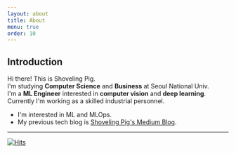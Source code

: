 ```yaml
---
layout: about
title: About
menu: true
order: 10
---
```


## Introduction

Hi there! This is Shoveling Pig.  
I'm studying **Computer Science** and **Business** at Seoul National Univ.  
I'm a **ML Engineer** interested in **computer vision** and **deep learning**.  
Currently I'm working as a skilled industrial personnel.
 
* I'm interested in ML and MLOps.
* My previous tech blog is [Shoveling Pig's Medium Blog][medium-blog]. 

[medium-blog]: https://medium.com/shoveling-pig

---
[![Hits](https://hits.seeyoufarm.com/api/count/incr/badge.svg?url=https%3A%2F%2Fgithub.com%2Fshoveling-pig&count_bg=%2379C83D&title_bg=%23555555&icon=&icon_color=%23FF0000&title=hits&edge_flat=false)](https://hits.seeyoufarm.com)
